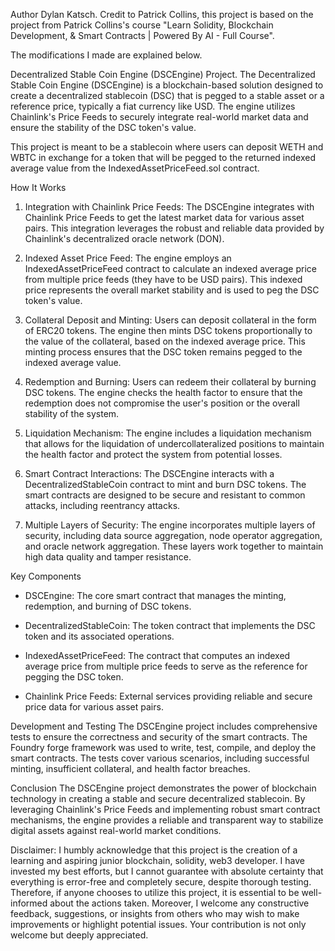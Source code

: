 Author Dylan Katsch.
Credit to Patrick Collins, this project is based on the project from Patrick Collins's course "Learn Solidity, Blockchain Development, & Smart Contracts | Powered By AI - Full Course".

The modifications I made are explained below.

Decentralized Stable Coin Engine (DSCEngine) Project.
The Decentralized Stable Coin Engine (DSCEngine) is a blockchain-based solution designed to create a decentralized stablecoin (DSC) that is pegged to a stable asset or a reference price, typically a fiat currency like USD. The engine utilizes Chainlink's Price Feeds to securely integrate real-world market data and ensure the stability of the DSC token's value.

This project is meant to be a stablecoin where users can deposit WETH and WBTC in exchange for a token that will be pegged to the returned indexed average value from the IndexedAssetPriceFeed.sol contract.

How It Works

1. Integration with Chainlink Price Feeds: The DSCEngine integrates with Chainlink Price Feeds to get the latest market data for various asset pairs. This integration leverages the robust and reliable data provided by Chainlink's decentralized oracle network (DON).

2. Indexed Asset Price Feed: The engine employs an IndexedAssetPriceFeed contract to calculate an indexed average price from multiple price feeds (they have to be USD pairs). This indexed price represents the overall market stability and is used to peg the DSC token's value.

3. Collateral Deposit and Minting: Users can deposit collateral in the form of ERC20 tokens. The engine then mints DSC tokens proportionally to the value of the collateral, based on the indexed average price. This minting process ensures that the DSC token remains pegged to the indexed average value.

4. Redemption and Burning: Users can redeem their collateral by burning DSC tokens. The engine checks the health factor to ensure that the redemption does not compromise the user's position or the overall stability of the system.

5. Liquidation Mechanism: The engine includes a liquidation mechanism that allows for the liquidation of undercollateralized positions to maintain the health factor and protect the system from potential losses.

6. Smart Contract Interactions: The DSCEngine interacts with a DecentralizedStableCoin contract to mint and burn DSC tokens. The smart contracts are designed to be secure and resistant to common attacks, including reentrancy attacks.

7. Multiple Layers of Security: The engine incorporates multiple layers of security, including data source aggregation, node operator aggregation, and oracle network aggregation. These layers work together to maintain high data quality and tamper resistance.

Key Components

- DSCEngine: The core smart contract that manages the minting, redemption, and burning of DSC tokens.

- DecentralizedStableCoin: The token contract that implements the DSC token and its associated operations.

- IndexedAssetPriceFeed: The contract that computes an indexed average price from multiple price feeds to serve as the reference for pegging the DSC token.

- Chainlink Price Feeds: External services providing reliable and secure price data for various asset pairs.

Development and Testing
The DSCEngine project includes comprehensive tests to ensure the correctness and security of the smart contracts. The Foundry forge framework was used to write, test, compile, and deploy the smart contracts. The tests cover various scenarios, including successful minting, insufficient collateral, and health factor breaches.

Conclusion
The DSCEngine project demonstrates the power of blockchain technology in creating a stable and secure decentralized stablecoin. By leveraging Chainlink's Price Feeds and implementing robust smart contract mechanisms, the engine provides a reliable and transparent way to stabilize digital assets against real-world market conditions.

Disclaimer: I humbly acknowledge that this project is the creation of a learning and aspiring junior blockchain, solidity, web3 developer. I have invested my best efforts, but I cannot guarantee with absolute certainty that everything is error-free and completely secure, despite thorough testing. Therefore, if anyone chooses to utilize this project, it is essential to be well-informed about the actions taken. Moreover, I welcome any constructive feedback, suggestions, or insights from others who may wish to make improvements or highlight potential issues. Your contribution is not only welcome but deeply appreciated.
